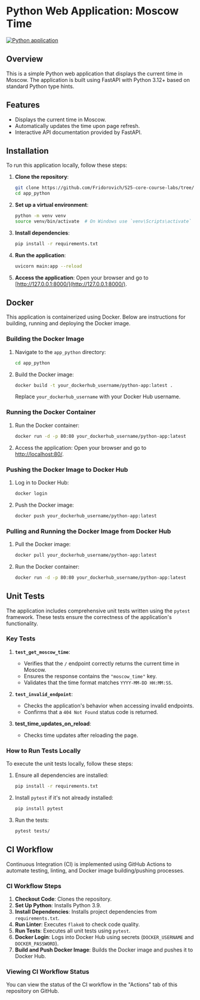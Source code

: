 # Python Web Application: Moscow Time

[![Python application](https://github.com/Fridorovich/S25-core-course-labs/actions/workflows/ci.yml/badge.svg)](https://github.com/Fridorovich/S25-core-course-labs/actions/workflows/ci.yml)

## Overview
This is a simple Python web application that displays the current time in Moscow. The application is built using FastAPI with Python 3.12+ based on standard Python type hints.

## Features
- Displays the current time in Moscow.
- Automatically updates the time upon page refresh.
- Interactive API documentation provided by FastAPI.

## Installation
To run this application locally, follow these steps:

1. **Clone the repository**:
    ```bash
    git clone https://github.com/Fridorovich/S25-core-course-labs/tree/lab1/app_python.git
    cd app_python
2. **Set up a virtual environment**:
    ```bash
    python -m venv venv
    source venv/bin/activate  # On Windows use `venv\Scripts\activate`
3. **Install dependencies**:
    ```bash
    pip install -r requirements.txt
4. **Run the application**:
    ```bash
    uvicorn main:app --reload
5. **Access the application**:
    Open your browser and go to [http://127.0.0.1:8000/](http://127.0.0.1:8000/).

## Docker
This application is containerized using Docker. Below are instructions for building, running and deploying the Docker image.

### Building the Docker Image

1. Navigate to the `app_python` directory:
    ```bash
    cd app_python
    ```

2. Build the Docker image:
    ```bash
    docker build -t your_dockerhub_username/python-app:latest .
    ```
   Replace `your_dockerhub_username` with your Docker Hub username.

### Running the Docker Container

1. Run the Docker container:
    ```bash
    docker run -d -p 80:80 your_dockerhub_username/python-app:latest
    ```

2. Access the application:
    Open your browser and go to [http://localhost:80/](http://localhost:80/).

### Pushing the Docker Image to Docker Hub

1. Log in to Docker Hub:
    ```bash
    docker login
    ```

2. Push the Docker image:
    ```bash
    docker push your_dockerhub_username/python-app:latest
    ```

### Pulling and Running the Docker Image from Docker Hub

1. Pull the Docker image:
    ```bash
    docker pull your_dockerhub_username/python-app:latest
    ```

2. Run the Docker container:
    ```bash
    docker run -d -p 80:80 your_dockerhub_username/python-app:latest
    ```
   
## Unit Tests

The application includes comprehensive unit tests written using the `pytest` framework. These tests ensure the correctness of the application's functionality.

### Key Tests

1. **`test_get_moscow_time`**:
   - Verifies that the `/` endpoint correctly returns the current time in Moscow.
   - Ensures the response contains the `"moscow_time"` key.
   - Validates that the time format matches `YYYY-MM-DD HH:MM:SS`.

2. **`test_invalid_endpoint`**:
   - Checks the application's behavior when accessing invalid endpoints.
   - Confirms that a `404 Not Found` status code is returned.

3. **test_time_updates_on_reload**:
   - Checks time updates after reloading the page.

### How to Run Tests Locally

To execute the unit tests locally, follow these steps:

1. Ensure all dependencies are installed:
    ```bash
    pip install -r requirements.txt
    ```

2. Install `pytest` if it's not already installed:
    ```bash
    pip install pytest
    ```

3. Run the tests:
    ```bash
    pytest tests/
    ```
   
## CI Workflow

Continuous Integration (CI) is implemented using GitHub Actions to automate testing, linting, and Docker image building/pushing processes.

### CI Workflow Steps

1. **Checkout Code**: Clones the repository.
2. **Set Up Python**: Installs Python 3.9.
3. **Install Dependencies**: Installs project dependencies from `requirements.txt`.
4. **Run Linter**: Executes `flake8` to check code quality.
5. **Run Tests**: Executes all unit tests using `pytest`.
6. **Docker Login**: Logs into Docker Hub using secrets (`DOCKER_USERNAME` and `DOCKER_PASSWORD`).
7. **Build and Push Docker Image**: Builds the Docker image and pushes it to Docker Hub.

### Viewing CI Workflow Status

You can view the status of the CI workflow in the "Actions" tab of this repository on GitHub.